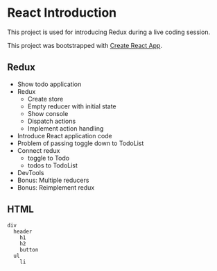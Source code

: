 # React Introduction

This project is used for introducing Redux during a live coding session.

This project was bootstrapped with [Create React App](https://github.com/facebookincubator/create-react-app).

## Redux

* Show todo application
* Redux
    * Create store
    * Empty reducer with initial state
    * Show console
    * Dispatch actions
    * Implement action handling
* Introduce React application code
* Problem of passing toggle down to TodoList
* Connect redux
    * toggle to Todo
    * todos to TodoList
* DevTools
* Bonus: Multiple reducers
* Bonus: Reimplement redux

## HTML

```
div
  header
    h1
    h2
    button
  ul
    li
```
